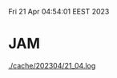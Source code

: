 Fri 21 Apr 04:54:01 EEST 2023
# JAM
<a href='./cache/202304/21_04.log'>./cache/202304/21_04.log</a>
